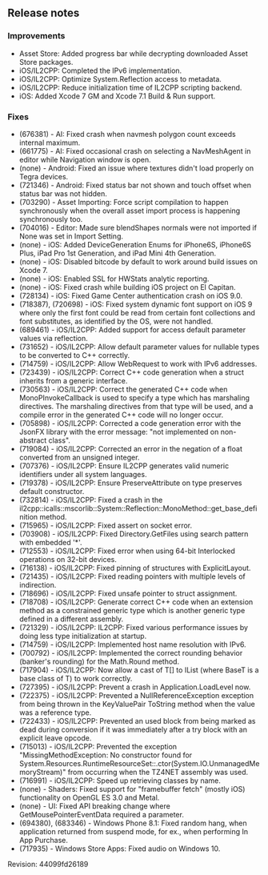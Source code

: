 ## Release notes

### Improvements

-   Asset Store: Added progress bar while decrypting downloaded Asset Store packages.
-   iOS/IL2CPP: Completed the IPv6 implementation.
-   iOS/IL2CPP: Optimize System.Reflection access to metadata.
-   iOS/IL2CPP: Reduce initialization time of IL2CPP scripting backend.
-   iOS: Added Xcode 7 GM and Xcode 7.1 Build & Run support.

### Fixes

-   \(676381\) - AI: Fixed crash when navmesh polygon count exceeds internal maximum.
-   \(661775\) - AI: Fixed occasional crash on selecting a NavMeshAgent in editor while Navigation window is open.
-   (none) - Android: Fixed an issue where textures didn\'t load properly on Tegra devices.
-   \(721346\) - Android: Fixed status bar not shown and touch offset when status bar was not hidden.
-   \(703290\) - Asset Importing: Force script compilation to happen synchronously when the overall asset import process is happening synchronously too.
-   \(704016\) - Editor: Made sure blendShapes normals were not imported if None was set in Import Setting.
-   (none) - iOS: Added DeviceGeneration Enums for iPhone6S, iPhone6S Plus, iPad Pro 1st Generation, and iPad Mini 4th Generation.
-   (none) - iOS: Disabled bitcode by default to work around build issues on Xcode 7.
-   (none) - iOS: Enabled SSL for HWStats analytic reporting.
-   (none) - iOS: Fixed crash while building iOS project on El Capitan.
-   \(728134\) - iOS: Fixed Game Center authentication crash on iOS 9.0.
-   (718387), (720698) - iOS: Fixed system dynamic font support on iOS 9 where only the first font could be read from certain font collections and font substitutes, as identified by the OS, were not handled.
-   \(689461\) - iOS/IL2CPP: Added support for access default parameter values via reflection.
-   \(731652\) - iOS/IL2CPP: Allow default parameter values for nullable types to be converted to C++ correctly.
-   \(714759\) - iOS/IL2CPP: Allow WebRequest to work with IPv6 addresses.
-   \(723439\) - iOS/IL2CPP: Correct C++ code generation when a struct inherits from a generic interface.
-   \(730563\) - iOS/IL2CPP: Correct the generated C++ code when MonoPInvokeCallback is used to specify a type which has marshaling directives. The marshaling directives from that type will be used, and a compile error in the generated C++ code will no longer occur.
-   \(705898\) - iOS/IL2CPP: Corrected a code generation error with the JsonFX library with the error message: \"not implemented on non-abstract class\".
-   \(719084\) - iOS/IL2CPP: Corrected an error in the negation of a float converted from an unsigned integer.
-   \(707376\) - iOS/IL2CPP: Ensure IL2CPP generates valid numeric identifiers under all system languages.
-   \(719378\) - iOS/IL2CPP: Ensure PreserveAttribute on type preserves default constructor.
-   \(732814\) - iOS/IL2CPP: Fixed a crash in the il2cpp::icalls::mscorlib::System::Reflection::MonoMethod::get_base_definition method.
-   \(715965\) - iOS/IL2CPP: Fixed assert on socket error.
-   \(703908\) - iOS/IL2CPP: Fixed Directory.GetFiles using search pattern with embedded \'\*\'.
-   \(712553\) - iOS/IL2CPP: Fixed error when using 64-bit Interlocked operations on 32-bit devices.
-   \(716138\) - iOS/IL2CPP: Fixed pinning of structures with ExplicitLayout.
-   \(721435\) - iOS/IL2CPP: Fixed reading pointers with multiple levels of indirection.
-   \(718696\) - iOS/IL2CPP: Fixed unsafe pointer to struct assignment.
-   \(718708\) - iOS/IL2CPP: Generate correct C++ code when an extension method as a constrained generic type which is another generic type defined in a different assembly.
-   \(721329\) - iOS/IL2CPP: IL2CPP: Fixed various performance issues by doing less type initialization at startup.
-   \(714759\) - iOS/IL2CPP: Implemented host name resolution with IPv6.
-   \(700792\) - iOS/IL2CPP: Implemented the correct rounding behavior (banker\'s rounding) for the Math.Round method.
-   \(717904\) - iOS/IL2CPP: Now allow a cast of T\[\] to IList (where BaseT is a base class of T) to work correctly.
-   \(727395\) - iOS/IL2CPP: Prevent a crash in Application.LoadLevel now.
-   \(722375\) - iOS/IL2CPP: Prevented a NullReferenceException exception from being thrown in the KeyValuePair ToString method when the value was a reference type.
-   \(722433\) - iOS/IL2CPP: Prevented an used block from being marked as dead during conversion if it was immediately after a try block with an explicit leave opcode.
-   \(715013\) - iOS/IL2CPP: Prevented the exception \"MissingMethodException: No constructor found for System.Resources.RuntimeResourceSet::.ctor(System.IO.UnmanagedMemoryStream)\" from occurring when the TZ4NET assembly was used.
-   \(716991\) - iOS/IL2CPP: Speed up retrieving classes by name.
-   (none) - Shaders: Fixed support for \"framebuffer fetch\" (mostly iOS) functionality on OpenGL ES 3.0 and Metal.
-   (none) - UI: Fixed API breaking change where GetMousePointerEventData required a parameter.
-   (694380), (683346) - Windows Phone 8.1: Fixed random hang, when application returned from suspend mode, for ex., when performing In App Purchase.
-   \(717935\) - Windows Store Apps: Fixed audio on Windows 10.

Revision: 44099fd26189
